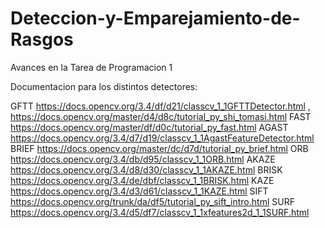 # Deteccion-y-Emparejamiento-de-Rasgos
Avances en la Tarea de Programacion 1

Documentacion para los distintos detectores:

GFTT    https://docs.opencv.org/3.4/df/d21/classcv_1_1GFTTDetector.html , https://docs.opencv.org/master/d4/d8c/tutorial_py_shi_tomasi.html
FAST    https://docs.opencv.org/master/df/d0c/tutorial_py_fast.html
AGAST   https://docs.opencv.org/3.4/d7/d19/classcv_1_1AgastFeatureDetector.html
BRIEF   https://docs.opencv.org/master/dc/d7d/tutorial_py_brief.html
ORB     https://docs.opencv.org/3.4/db/d95/classcv_1_1ORB.html
AKAZE   https://docs.opencv.org/3.4/d8/d30/classcv_1_1AKAZE.html
BRISK   https://docs.opencv.org/3.4/de/dbf/classcv_1_1BRISK.html
KAZE    https://docs.opencv.org/3.4/d3/d61/classcv_1_1KAZE.html
SIFT    https://docs.opencv.org/trunk/da/df5/tutorial_py_sift_intro.html
SURF    https://docs.opencv.org/3.4/d5/df7/classcv_1_1xfeatures2d_1_1SURF.html
